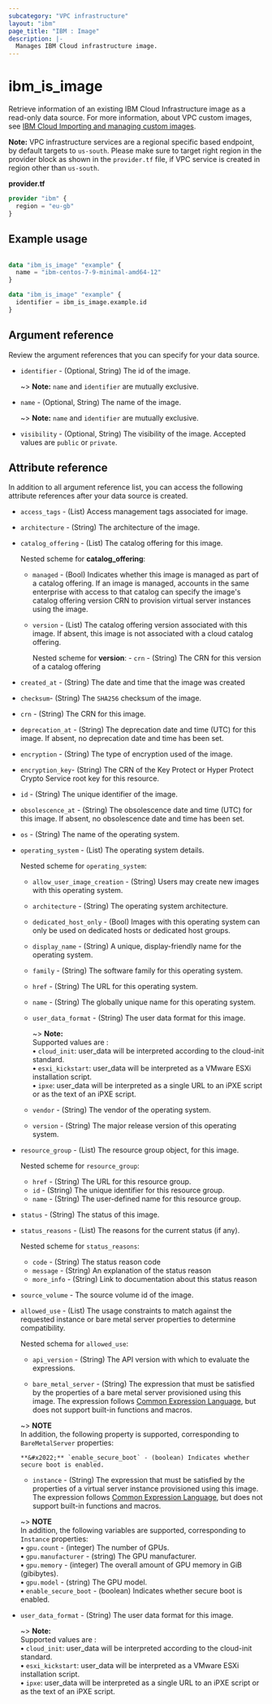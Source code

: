 ```yaml
---
subcategory: "VPC infrastructure"
layout: "ibm"
page_title: "IBM : Image"
description: |-
  Manages IBM Cloud infrastructure image.
---
```


# ibm_is_image
Retrieve information of an existing IBM Cloud Infrastructure image as a read-only data source. For more information, about VPC custom images, see [IBM Cloud Importing and managing custom images](https://cloud.ibm.com/docs/vpc?topic=vpc-managing-images).

**Note:** 
VPC infrastructure services are a regional specific based endpoint, by default targets to `us-south`. Please make sure to target right region in the provider block as shown in the `provider.tf` file, if VPC service is created in region other than `us-south`.

**provider.tf**

```terraform
provider "ibm" {
  region = "eu-gb"
}
```

## Example usage

```terraform

data "ibm_is_image" "example" {
  name = "ibm-centos-7-9-minimal-amd64-12"
}
```
```terraform
data "ibm_is_image" "example" {
  identifier = ibm_is_image.example.id
}
```

## Argument reference
Review the argument references that you can specify for your data source.

- `identifier` - (Optional, String) The id of the image.

    ~> **Note:** `name` and `identifier` are mutually exclusive.

- `name` - (Optional, String) The name of the image.

    ~> **Note:** `name` and `identifier` are mutually exclusive.

- `visibility` - (Optional, String) The visibility of the image. Accepted values are `public` or `private`.

## Attribute reference
In addition to all argument reference list, you can access the following attribute references after your data source is created.

- `access_tags`  - (List) Access management tags associated for image.
- `architecture` - (String) The architecture of the image.
- `catalog_offering` - (List) The catalog offering for this image.

  Nested scheme for **catalog_offering**:
  - `managed` - (Bool) Indicates whether this image is managed as part of a catalog offering. If an image is managed, accounts in the same enterprise with access to that catalog can specify the image's catalog offering version CRN to provision virtual server instances using the image.
  - `version` - (List) The catalog offering version associated with this image. If absent, this image is not associated with a cloud catalog offering.
  
      Nested scheme for **version**:
        - `crn` - (String) The CRN for this version of a catalog offering
- `created_at` - (String) The date and time that the image was created
- `checksum`-  (String) The `SHA256` checksum of the image.
- `crn` - (String) The CRN for this image.
- `deprecation_at` - (String) The deprecation date and time (UTC) for this image. If absent, no deprecation date and time has been set.
- `encryption` - (String) The type of encryption used of the image.
- `encryption_key`-  (String) The CRN of the Key Protect or Hyper Protect Crypto Service root key for this resource.
- `id` - (String) The unique identifier of the image.
- `obsolescence_at` - (String) The obsolescence date and time (UTC) for this image. If absent, no obsolescence date and time has been set.
- `os` - (String) The name of the operating system.
- `operating_system` - (List) The operating system details. 
    
  Nested scheme for `operating_system`:
  - `allow_user_image_creation` - (String) Users may create new images with this operating system.
  - `architecture` - (String) The operating system architecture.
  - `dedicated_host_only` - (Bool) Images with this operating system can only be used on dedicated hosts or dedicated host groups.
  - `display_name` - (String) A unique, display-friendly name for the operating system.
  - `family` - (String) The software family for this operating system.
  - `href` - (String) The URL for this operating system.
  - `name` - (String) The globally unique name for this operating system.
  - `user_data_format` - (String) The user data format for this image.
  
    ~> **Note:** </br> Supported values are : </br>
    **&#x2022;** `cloud_init`: user_data will be interpreted according to the cloud-init standard.</br>
    **&#x2022;** `esxi_kickstart`: user_data will be interpreted as a VMware ESXi installation script.</br>
    **&#x2022;**  `ipxe`: user_data will be interpreted as a single URL to an iPXE script or as the text of an iPXE script.</br>
  - `vendor` - (String) The vendor of the operating system.
  - `version` - (String) The major release version of this operating system.
- `resource_group` - (List) The resource group object, for this image.
  
  Nested scheme for `resource_group`:
  - `href` - (String) The URL for this resource group.
  - `id` - (String) The unique identifier for this resource group.
  - `name` - (String) The user-defined name for this resource group.
- `status` - (String) The status of this image.
- `status_reasons` - (List) The reasons for the current status (if any).

    Nested scheme for `status_reasons`:
  - `code` - (String) The status reason code
  - `message` - (String) An explanation of the status reason
  - `more_info` - (String) Link to documentation about this status reason

- `source_volume` - The source volume id of the image.
- `allowed_use` - (List) The usage constraints to match against the requested instance or bare metal server properties to  determine  compatibility.
    
    Nested schema for `allowed_use`:
    - `api_version` - (String) The API version with which to evaluate the expressions.
	  
    - `bare_metal_server` - (String) The expression that must be satisfied by the properties of a bare metal server provisioned using this image. The expression follows [Common Expression Language](https://github.com/google/cel-spec/blob/master/doc/langdef.md), but does not support built-in functions and macros. 
   
    ~> **NOTE** </br> In addition, the following property is supported, corresponding to `BareMetalServer` properties: </br>
      
      **&#x2022;** `enable_secure_boot` - (boolean) Indicates whether secure boot is enabled.
	  
    - `instance` - (String) The expression that must be satisfied by the properties of a virtual server instance provisioned using this image. The expression follows [Common Expression Language](https://github.com/google/cel-spec/blob/master/doc/langdef.md), but does not support built-in functions and macros. 
     
     ~> **NOTE** </br> In addition, the following variables are supported, corresponding to `Instance` properties: </br> 
      **&#x2022;** `gpu.count` - (integer) The number of GPUs. </br> 
      **&#x2022;** `gpu.manufacturer` - (string) The GPU manufacturer. </br> 
      **&#x2022;** `gpu.memory` - (integer) The overall amount of GPU memory in GiB (gibibytes). </br> 
      **&#x2022;** `gpu.model` - (string) The GPU model. </br> 
      **&#x2022;** `enable_secure_boot` - (boolean) Indicates whether secure boot is enabled. </br> 
- `user_data_format` - (String) The user data format for this image.
  
  ~> **Note:** </br> Supported values are : </br>
  **&#x2022;** `cloud_init`: user_data will be interpreted according to the cloud-init standard.</br>
  **&#x2022;** `esxi_kickstart`: user_data will be interpreted as a VMware ESXi installation script.</br>
  **&#x2022;**  `ipxe`: user_data will be interpreted as a single URL to an iPXE script or as the text of an iPXE script.</br>
